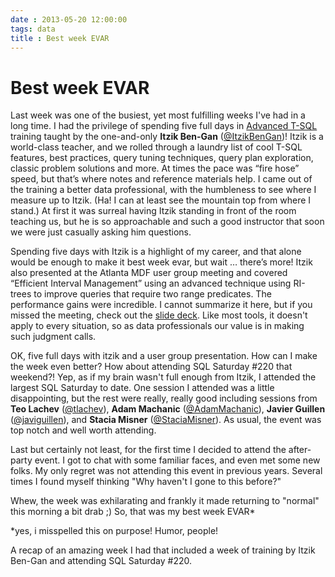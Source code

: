 ```yaml
---
date : 2013-05-20 12:00:00
tags: data
title : Best week EVAR
---
```

# Best week EVAR

Last week was one of the busiest, yet most fulfilling weeks I've had in a long time. I had the privilege of spending five full days in [Advanced T-SQL](http://tsql.solidq.com/courses.htm) training taught by the one-and-only **Itzik Ben-Gan** ([@ItzikBenGan](http://twitter.com/ItzikBenGan))! Itzik is a world-class teacher, and we rolled through a laundry list of cool T-SQL features, best practices, query tuning techniques, query plan exploration, classic problem solutions and more. At times the pace was “fire hose” speed, but that’s where notes and reference materials help. I came out of the training a better data professional, with the humbleness to see where I measure up to Itzik. (Ha! I can at least see the mountain top from where I stand.) At first it was surreal having Itzik standing in front of the room teaching us, but he is so approachable and such a good instructor that soon we were just casually asking him questions.

Spending five days with Itzik is a highlight of my career, and that alone would be enough to make it best week evar, but wait … there’s more! Itzik also presented at the Atlanta MDF user group meeting and covered “Efficient Interval Management” using an advanced technique using RI-trees to improve queries that require two range predicates. The performance gains were incredible. I cannot summarize it here, but if you missed the meeting, check out the [slide deck](http://tsql.solidq.com/books/source_code/Intervals.pdf). Like most tools, it doesn't apply to every situation, so as data professionals our value is in making such judgment calls.

OK, five full days with itzik and a user group presentation. How can I make the week even better? How about attending SQL Saturday #220 that weekend?! Yep, as if my brain wasn't full enough from Itzik, I attended the largest SQL Saturday to date. One session I attended was a little disappointing, but the rest were really, really good including sessions from **Teo Lachev** ([@tlachev](http://twitter.com/tlachev)), **Adam Machanic** ([@AdamMachanic](http://twitter.com/AdamMachanic)), **Javier Guillen** ([@javiguillen](http://twitter.com/javiguillen)), and **Stacia Misner** ([@StaciaMisner](http://twitter.com/StaciaMisner)). As usual, the event was top notch and well worth attending.

Last but certainly not least, for the first time I decided to attend the after-party event. I got to chat with some familiar faces, and even met some new folks. My only regret was not attending this event in previous years. Several times I found myself thinking "Why haven't I gone to this before?"

Whew, the week was exhilarating and frankly it made returning to "normal" this morning a bit drab ;) So, that was my best week EVAR*

*yes, i misspelled this on purpose! Humor, people!

A recap of an amazing week I had that included a week of training by Itzik Ben-Gan and attending SQL Saturday #220.​